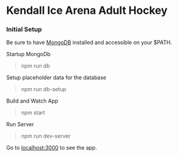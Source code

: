 # Kendall Ice Arena Adult Hockey

### Initial Setup
Be sure to have [MongoDB](https://www.mongodb.com/download-center) installed and accessible on your $PATH.

Startup MongoDb
> npm run db

Setup placeholder data for the database
> npm run db-setup

Build and Watch App
> npm start

Run Server
> npm run dev-server

Go to [localhost:3000](http://localhost:3000) to see the app.